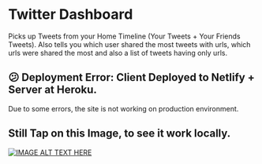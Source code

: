 # Twitter Dashboard
Picks up Tweets from your Home Timeline (Your Tweets + Your Friends Tweets). Also tells you which user shared the most tweets with urls, which urls were shared the most and also a list of tweets having only urls.

## :confused: Deployment Error: Client Deployed to Netlify + Server at Heroku.
Due to some errors, the site is not working on production environment.

## Still Tap on this Image, to see it work locally.
[![IMAGE ALT TEXT HERE](http://img.youtube.com/vi/iIkLQAKoVe0/0.jpg)](http://www.youtube.com/watch?v=iIkLQAKoVe0)
